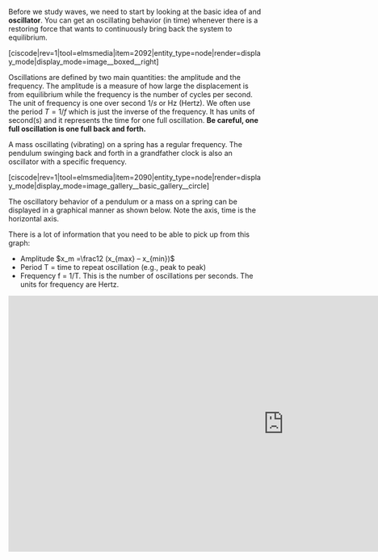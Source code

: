 Before we study waves, we need to start by looking at the basic idea of and **oscillator**. You can get an oscillating behavior (in time) whenever there is a restoring force that wants to continuously bring back the system to equilibrium.

[ciscode|rev=1|tool=elmsmedia|item=2092|entity_type=node|render=display_mode|display_mode=image__boxed__right]

Oscillations are defined by two main quantities: the amplitude and the frequency. The amplitude is a measure of how large the displacement is from equilibrium while the frequency is the number of cycles per second. The unit of frequency is one over second $1/s$ or Hz (Hertz). We often use the period $T=1/f$ which is just the inverse of the frequency. It has units of second(s) and it represents the time for one full oscillation. **Be careful, one full oscillation is one full back and forth.**

A mass oscillating (vibrating) on a spring has a regular frequency. The pendulum swinging back and forth in a grandfather clock is also an oscillator with a specific frequency.

[ciscode|rev=1|tool=elmsmedia|item=2090|entity_type=node|render=display_mode|display_mode=image_gallery__basic_gallery__circle]


The oscillatory behavior of a pendulum or a mass on a spring can be displayed in a graphical manner as shown below.  Note the axis, time is the horizontal axis.

There is a lot of information that you need to be able to pick up from this graph:

- Amplitude $x_m =\frac12 (x_{max} – x_{min})$
- Period T = time to repeat oscillation (e.g., peak to peak)
- Frequency f = 1/T. This is the number of oscillations per seconds. The units for frequency are Hertz.

<iframe src="https://h5p.org/h5p/embed/80918" width="1090" height="507" frameborder="0" allowfullscreen="allowfullscreen"></iframe><script src="https://h5p.org/sites/all/modules/h5p/library/js/h5p-resizer.js" charset="UTF-8"></script>